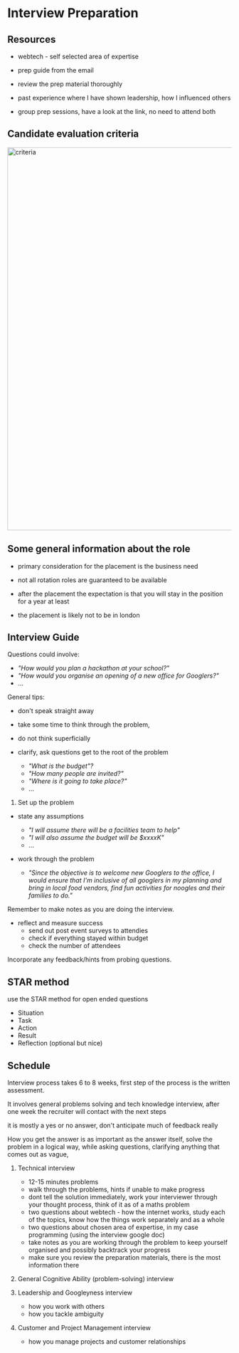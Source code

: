 # Interview Preparation

## Resources

- webtech - self selected area of expertise

- prep guide from the email

- review the prep material thoroughly

- past experience where I have shown leadership, how I influenced others

- group prep sessions, have a look at the link, no need to attend both

## Candidate evaluation criteria

<img
   width="861"
   alt="criteria"
   src="https://user-images.githubusercontent.com/63755291/169093616-374b641d-900a-4434-8491-f52dfcb55679.png"
/>

## Some general information about the role

- primary consideration for the placement is the business need

- not all rotation roles are guaranteed to be available

- after the placement the expectation is that you will stay in
  the position for a year at least

- the placement is likely not to be in london

## Interview Guide

Questions could involve:

- _"How would you plan a hackathon at your school?"_
- _"How would you organise an opening of a new office for Googlers?"_
- ...

General tips:

- don't speak straight away
- take some time to think through the problem,
- do not think superficially

- clarify, ask questions get to the root of the problem

  - _"What is the budget"?_
  - _"How many people are invited?"_
  - _"Where is it going to take place?"_
  - ...

1. Set up the problem

- state any assumptions

  - _"I will assume there will be a facilities team to help"_
  - _"I will also assume the budget will be $xxxxK"_
  - ...

- work through the problem

  - _"Since the objective is to welcome new Googlers to the office,
    I would ensure that I'm inclusive of all googlers in my planning
    and bring in local food vendors, find fun activities for noogles
    and their families to do."_

Remember to make notes as you are doing the interview.

- reflect and measure success
  - send out post event surveys to attendies
  - check if everything stayed within budget
  - check the number of attendees

Incorporate any feedback/hints from probing questions.

## STAR method

use the STAR method for open ended questions

- Situation
- Task
- Action
- Result
- Reflection (optional but nice)

## Schedule

Interview process takes 6 to 8 weeks, first step of the
process is the written assessment.

It involves general problems solving and tech knowledge interview, after
one week the recruiter will contact with the next steps

it is mostly a yes or no answer, don't anticipate much of feedback really

How you get the answer is as important as the answer itself,
solve the problem in a logical way, while asking questions,
clarifying anything that comes out as vague,

1. Technical interview

   - 12-15 minutes problems
   - walk through the problems, hints if unable to make progress
   - dont tell the solution immediately, work your interviewer through your
     thought process, think of it as of a maths problem
   - two questions about webtech - how the internet works, study each of the
     topics, know how the things work separately and as a whole
   - two questions about chosen area of expertise, in my case programming
     (using the interview google doc)
   - take notes as you are working through the problem to keep yourself
     organised and possibly backtrack your progress
   - make sure you review the preparation materials, there is the most
     information there

2. General Cognitive Ability (problem-solving) interview

3. Leadership and Googleyness interview

   - how you work with others
   - how you tackle ambiguity

4. Customer and Project Management interview

   - how you manage projects and customer relationships
